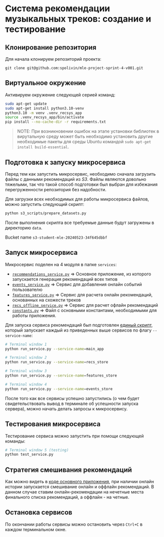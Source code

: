 # Система рекомендации музыкальных треков: создание и тестирование


## Клонирование репозитория

Для начала клонируем репозиторий проекта:

```
git clone git@github.com:spolivin/mle-project-sprint-4-v001.git
```

## Виртуальное окружение

Активируем окружение следующей серией команд:

```bash
sudo apt-get update
sudo apt-get install python3.10-venv
python3.10 -m venv .venv_recsys_app
source .venv_recsys_app/bin/activate
pip install --no-cache-dir -r requirements.txt
```
> NOTE: При возникновении ошибок на этапе установки библиотек в вирутальную среду может быть необходимо установить другие необходимые пакеты для среды Ubuntu командой `sudo apt-get install build-essential`.

## Подготовка к запуску микросервиса

Перед тем как запустить микросервис, необходимо сначала загрузить файлы с данными рекомендаций из *S3*. Файлы являются довольно тяжелыми, так что такой способ подготовки был выбран для избежания перегруженности репозитория без надобности.

Для загрузки всех необходимых для работы микросервиса файлов, можно запустить следующий скрипт:

```bash
python s3_scripts/prepare_datasets.py
```

После выполнения скрипта все требуемые данные будут загружены в директорию `data`.


Bucket name `s3-student-mle-20240523-34f645dbbf`

## Запуск микросервиса

Микросервис поделен на 4 модуля в папке `services`:

* [`recommendations_service.py`](service/recommendations_service.py) => Основное приложение, из которого запускается генерация рекомендаций всех типов 
* [`events_service.py`](service/events_service.py) => Сервис для добавления онлайн событий пользователю 
* [`features_service.py`](service/features_service.py) => Сервис для расчета онлайн рекомендаций, основанных на схожести треков
* [`recs_offline_service.py`](service/recs_offline_service.py) => Сервис для расчет офлайн рекомендаций
* [`constants.py`](service/constants.py) => Файл с основными константами, необходимыми для работы приложения.

Для запуска сервиса рекомендаций был подготовлен [единый скрипт](./run_service.py), который запускает каждый из приведенных выше сервисов по флагу `--service-name`: 

```bash
# Terminal window 1
python run_service.py --service-name=main_app
```
```bash
# Terminal window 2
python run_service.py --service-name=recs_store
```
```bash
# Terminal window 3
python run_service.py --service-name=features_store
```
```bash
# Terminal window 4
python run_service.py --service-name=events_store
```

После того как все сервисы успешно запустились (о чем будет свидетельствовать вывод в терминале об успешности запуска сервера), можно начать делать запросы к микросервису.

## Тестирования микросервиса

Тестирование сервиса можно запустить при помощи следующей команды:

```python
# Terminal window 5 (testing)
python test_service.py
```

## Стратегия смешивания рекомендаций

Как можно видеть в [коде основного приложения](service/recommendations_service.py), при наличии онлайн истории запускается смешивание онлайн и оффлайн рекомендаций. В данном случае ставим онлайн-рекомендации на нечетные места финального списка рекомендаций, а оффлайн - на четные.

## Остановка сервисов

По окончании работы сервисы можно остановить через `Ctrl+C` в каждом терминальном окне.
